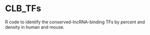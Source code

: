 # CLB_TFs

R code to identify the conserved-lncRNA-binding TFs by percent and density in human and mouse.


